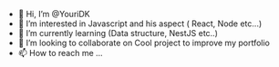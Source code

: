 - 👋 Hi, I’m @YouriDK
- 👀 I’m interested in Javascript and his aspect ( React, Node etc...)
- 🌱 I’m currently learning (Data structure, NestJS etc..)
- 💞️ I’m looking to collaborate on Cool project to improve my portfolio
- 📫 How to reach me ...

<!---
YouriDK/YouriDK is a ✨ special ✨ repository because its `README.md` (this file) appears on your GitHub profile.
You can click the Preview link to take a look at your changes.
--->
